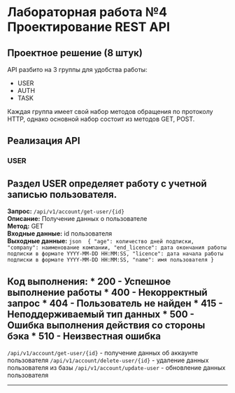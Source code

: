 # Лабораторная работа №4 Проектирование REST API

## Проектное решение (8 штук)

API разбито на 3 группы для удобства работы: 
* USER
* AUTH
* TASK

Каждая группа имеет свой набор методов обращения по протоколу HTTP, однако основной набор состоит из методов GET, POST.

## Реализация API
### USER

Раздел <b>USER</b> определяет работу с учетной записью пользователя.
---
<b>Запрос:</b> `/api/v1/account/get-user/{id}` <br>
<b>Описание:</b> Получение данных о пользователе <br>
<b>Метод:</b> GET <br>
<b>Входные данные:</b> id пользователя <br>
<b>Выходные данные:</b> ```json 
                        {
                        "age": количество дней подписки,
                        "company": наименование компании,
                        "end_licence": дата окончания работы подписки в формате YYYY-MM-DD HH:MM:SS,
                        "licence": дата начала работы подписки в формате YYYY-MM-DD HH:MM:SS,
                        "name": имя пользователя
                        }
                        ``` <br>

<b>Код выполнения:</b>
    * 200 - Успешное выполнение работы
    * 400 - Некорректный запрос
    * 404 - Пользователь не найден
    * 415 - Неподдерживаемый тип данных
    * 500 - Ошибка выполнения действия со стороны бэка
    * 510 - Неизвестная ошибка
---

`/api/v1/account/get-user/{id}` - получение данных об аккаунте пользователя
`/api/v1/account/delete-user/{id}` - удаление данных пользователя из базы
`/api/v1/account/update-user` - обновление данных пользователя

---
